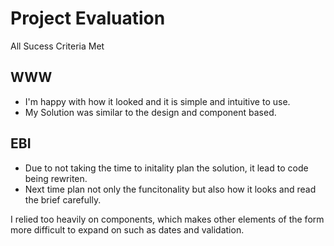 
# Project Evaluation

All Sucess Criteria Met 

## WWW
* I'm happy with how it looked and it is simple and intuitive to use.
* My Solution was similar to the design and component based.

## EBI
* Due to not taking the time to initality plan the solution, it lead to code being rewriten.
* Next time plan not only the funcitonality but also how it looks and read the brief carefully.

I relied too heavily on components, which makes other elements of the form more difficult to expand on such as dates and validation. 

